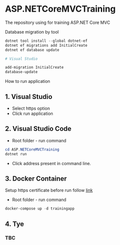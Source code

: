 # ASP.NETCoreMVCTraining
The repository using for training ASP.NET Core MVC

Database migration by tool

```powershell
dotnet tool install --global dotnet-ef
dotnet ef migrations add InitialCreate
dotnet ef database update

# Visual Studio

add-migration InitialCreate
database-update
```

How to run application
## 1. Visual Studio

- Select https option
- Click run application

## 2. Visual Studio Code

- Root folder - run command
```powershell
cd ASP.NETCoreMVCTraining
dotnet run
```

- Click address present in command line.

## 3. Docker Container
Setup https certificate before run follow [link](https://learn.microsoft.com/vi-vn/aspnet/core/security/docker-compose-https?view=aspnetcore-8.0)

- Root folder - run command
```powershell
docker-compose up -d trainingapp
```

## 4. Tye
### TBC